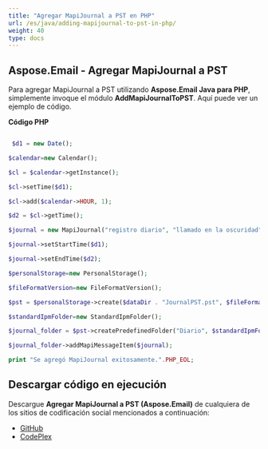 ```yaml
---
title: "Agregar MapiJournal a PST en PHP"
url: /es/java/adding-mapijournal-to-pst-in-php/
weight: 40
type: docs
---
```


## **Aspose.Email - Agregar MapiJournal a PST**
Para agregar MapiJournal a PST utilizando **Aspose.Email Java para PHP**, simplemente invoque el módulo **AddMapiJournalToPST**. Aquí puede ver un ejemplo de código.

**Código PHP**

``` php

 $d1 = new Date();

$calendar=new Calendar();

$cl = $calendar->getInstance();

$cl->setTime($d1);

$cl->add($calendar->HOUR, 1);

$d2 = $cl->getTime();

$journal = new MapiJournal("registro diario", "llamado en la oscuridad", "Llamada telefónica", "Llamada telefónica");

$journal->setStartTime($d1);

$journal->setEndTime($d2);

$personalStorage=new PersonalStorage();

$fileFormatVersion=new FileFormatVersion();

$pst = $personalStorage->create($dataDir . "JournalPST.pst", $fileFormatVersion->Unicode);

$standardIpmFolder=new StandardIpmFolder();

$journal_folder = $pst->createPredefinedFolder("Diario", $standardIpmFolder->Journal);

$journal_folder->addMapiMessageItem($journal);

print "Se agregó MapiJournal exitosamente.".PHP_EOL;

```
## **Descargar código en ejecución**
Descargue **Agregar MapiJournal a PST (Aspose.Email)** de cualquiera de los sitios de codificación social mencionados a continuación:

- [GitHub](https://github.com/aspose-email/Aspose.Email-for-Java/blob/master/Plugins/Aspose_Email_Java_for_PHP/src/aspose/email/ProgrammingOutlook/WorkingWithOutlookPersonalStorage/AddMapiJournalToPST.php)
- [CodePlex](https://archive.codeplex.com/?p=asposeemailjavaphp#src/aspose/email/ProgrammingOutlook/WorkingWithOutlookPersonalStorage/AddMapiJournalToPST.php)